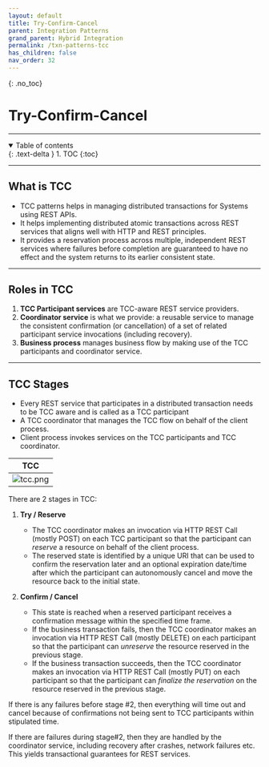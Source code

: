 ```yaml
---
layout: default
title: Try-Confirm-Cancel
parent: Integration Patterns
grand_parent: Hybrid Integration
permalink: /txn-patterns-tcc
has_children: false
nav_order: 32
---
```


{: .no_toc}
# Try-Confirm-Cancel

---

<details open markdown="block">
  <summary>
    Table of contents
  </summary>
  {: .text-delta }
1. TOC
{:toc}
</details>

---

## What is TCC

- TCC patterns helps in managing distributed transactions for Systems using REST APIs. 
- It helps implementing distributed atomic transactions across REST services that aligns well with HTTP and REST principles.
- It provides a reservation process across multiple, independent REST services where failures before completion are guaranteed to have no effect and the system returns to its earlier consistent state.

---

## Roles in TCC

1. **TCC Participant services** are TCC-aware REST service providers.
1. **Coordinator service** is what we provide: a reusable service to manage the consistent confirmation (or cancellation) of a set of related participant service invocations (including recovery).
1. **Business process** manages business flow by making use of the TCC participants and coordinator service.

---

## TCC Stages

- Every REST service that participates in a distributed transaction needs to be TCC aware and is called as a TCC participant
- A TCC coordinator that manages the TCC flow on behalf of the client process.
- Client process invokes services on the TCC participants and TCC coordinator.

| TCC |
| :-: |
| ![tcc.png](../../../../resources/tcc.png) |

There are 2 stages in TCC:

1. **Try / Reserve**
	- The TCC coordinator makes an invocation via HTTP REST Call (mostly POST) on each TCC participant so that the participant can  _reserve_ a resource  on behalf of the client process. 
	- The reserved state is identified by a unique URI that can be used to confirm the reservation later and an optional expiration date/time after which the participant can autonomously cancel and move the resource back to the initial state.

2. **Confirm / Cancel** 
	- This state is reached when a reserved participant receives a confirmation message within the specified time frame.
    - If the business transaction fails, then the TCC coordinator makes an invocation via HTTP REST Call (mostly DELETE) on each participant so that the participant can  _unreserve_ the resource reserved in the previous stage.
    - If the business transaction succeeds, then the TCC coordinator makes an invocation via HTTP REST Call (mostly PUT) on each participant so that the participant can  _finalize the reservation_ on the resource reserved in the previous stage.

If there is any failures before stage #2, then everything will time out and cancel because of confirmations not being sent to TCC participants within stipulated time.

If there are failures during stage#2, then they are handled by the coordinator service, including recovery after crashes, network failures etc. This yields transactional guarantees for REST services.
